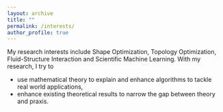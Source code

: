 ```yaml
---
layout: archive
title: ""
permalink: /interests/
author_profile: true
---
```


My research interests include Shape Optimization, Topology Optimization, Fluid-Structure Interaction and Scientific Machine Learning. With my research, I try to
* use mathematical theory to explain and enhance algorithms to tackle real world applications,
* enhance existing theoretical results to narrow the gap between theory and praxis.